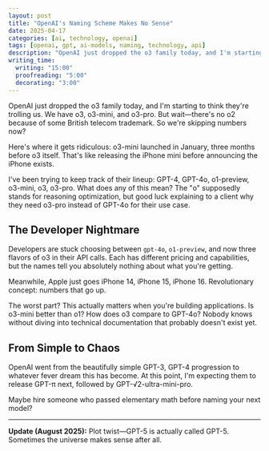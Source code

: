 ```yaml
---
layout: post
title: "OpenAI's Naming Scheme Makes No Sense"
date: 2025-04-17
categories: [ai, technology, openai]
tags: [openai, gpt, ai-models, naming, technology, api]
description: "OpenAI just dropped the o3 family today, and I'm starting to think they're trolling us. We have o3, o3-mini, and o3-pro. But wait—there's no o2 because of some British telecom trademark."
writing_time:
  writing: "15:00"
  proofreading: "5:00"
  decorating: "3:00"
---
```


OpenAI just dropped the o3 family today, and I'm starting to think they're trolling us. We have o3, o3-mini, and o3-pro. But wait—there's no o2 because of some British telecom trademark. So we're skipping numbers now?

Here's where it gets ridiculous: o3-mini launched in January, three months before o3 itself. That's like releasing the iPhone mini before announcing the iPhone exists.

I've been trying to keep track of their lineup: GPT-4, GPT-4o, o1-preview, o3-mini, o3, o3-pro. What does any of this mean? The "o" supposedly stands for reasoning optimization, but good luck explaining to a client why they need o3-pro instead of GPT-4o for their use case.

## The Developer Nightmare

Developers are stuck choosing between `gpt-4o`, `o1-preview`, and now three flavors of o3 in their API calls. Each has different pricing and capabilities, but the names tell you absolutely nothing about what you're getting.

Meanwhile, Apple just goes iPhone 14, iPhone 15, iPhone 16. Revolutionary concept: numbers that go up.

The worst part? This actually matters when you're building applications. Is o3-mini better than o1? How does o3 compare to GPT-4o? Nobody knows without diving into technical documentation that probably doesn't exist yet.

## From Simple to Chaos

OpenAI went from the beautifully simple GPT-3, GPT-4 progression to whatever fever dream this has become. At this point, I'm expecting them to release GPT-π next, followed by GPT-√2-ultra-mini-pro.

Maybe hire someone who passed elementary math before naming your next model?

---

**Update (August 2025):** Plot twist—GPT-5 is actually called GPT-5. Sometimes the universe makes sense after all.
